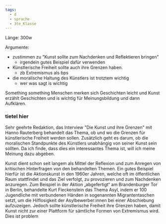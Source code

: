 ```yaml
---
tags:
  - d
  - sprache
  - 3te_Klasse
---
```

Länge: 300w

Argumente:
- zustimmen zu "Kunst sollte zum Nachdenken und Reflektieren bringen"
	- irgendein gutes Beispiel dafür verwenden
- Künstlerische Freiheit sollte auch ihre Grenzen haben. 
	- zb Extremismus als bps
- die moralische Haltung des Künstlers ist trotztem wichtig
	- wer was sagt is wichtig

Something something Menschen merken sich Geschichten leicht und Kunst erzählt Geschichten und is wichtig für Meinungsbildung und dann Aufklären.

### tietel hier

Sehr geehrte Redaktion, das Interview "Die Kunst und ihre Grenzen" mit Hanno Rauterberg behandelt das Thema, ob und wo die Grenzen für künstlerische Freiheit werden sollen. Zusätzlich geht es darum, ob die moralischen Standpunkte des Künstlers unabhängig von seiner Kunst sein sollten. Da ich finde, dass dies ein interessantes Thema ist, will ich meine Meinung dazu abgeben.

Kunst dient schon seit langem als Mittel der Reflexion und zum Anregen von kritischen Hinterfragen von den behandelten Themen. Ein gutes Beispiel hierfür ist die Aktionskunst in den 1960er Jahren, welche oft im öffentlichen Raum stattfindet und das Ziel verfolgt, zu provozieren und zum Nachdenken anzuregen. Zum Beispiel in der Aktion „abgefertigt“ am Brandenburger Tor in Berlin, behandelte Kurt Fleckenstein das Thema Asyl, indem er 100 Jugendliche mit verbundenen Händen in sogenannten Migrantentaschen setzt, um die Hilflosigkeit der Asylbewerber:innen bei einer Abschiebung aufzuzeigen.
Jedoch sollte künstlerische Freiheit ihre Grenzen haben, damit Kunst nicht zur einer Plattform für sämtliche Formen von Extremismus wird. Dies ist problem